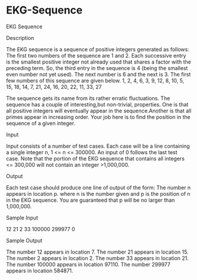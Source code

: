 # EKG-Sequence

EKG Sequence

Description

The EKG sequence is a sequence of positive integers generated as follows: The first two numbers of the sequence are 1 and 2. Each successive entry is the smallest positive integer not already used that shares a factor with the preceding term. So, the third entry in the sequence is 4 (being the smallest even number not yet used). The next number is 6 and the next is 3. The first few numbers of this sequence are given below. 
1, 2, 4, 6, 3, 9, 12, 8, 10, 5, 15, 18, 14, 7, 21, 24, 16, 20, 22, 11, 33, 27

The sequence gets its name from its rather erratic fluctuations. The sequence has a couple of interesting,but non-trivial, properties. One is that all positive integers will eventually appear in the sequence.Another is that all primes appear in increasing order. Your job here is to find the position in the sequence of a given integer.

Input

Input consists of a number of test cases. Each case will be a line containing a single integer n, 1 <= n <= 300000. An input of 0 follows the last test case. Note that the portion of the EKG sequence that contains all integers <= 300,000 will not contain an integer >1,000,000.

Output

Each test case should produce one line of output of the form: 
The number n appears in location p. 
where n is the number given and p is the position of n in the EKG sequence. You are guaranteed that p will be no larger than 1,000,000.

Sample Input

12
21
2
33
100000
299977
0

Sample Output

The number 12 appears in location 7.
The number 21 appears in location 15.
The number 2 appears in location 2.
The number 33 appears in location 21.
The number 100000 appears in location 97110.
The number 299977 appears in location 584871.
